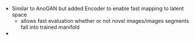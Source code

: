 - Similar to AnoGAN but added Encoder to enable fast mapping to latent space
	- allows fast evaluation whether or not novel images/images segments fall into trained manifold
- 